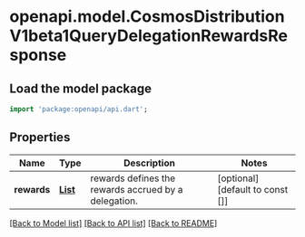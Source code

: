# openapi.model.CosmosDistributionV1beta1QueryDelegationRewardsResponse

## Load the model package
```dart
import 'package:openapi/api.dart';
```

## Properties
Name | Type | Description | Notes
------------ | ------------- | ------------- | -------------
**rewards** | [**List<GasPrice200ResponsePrice>**](GasPrice200ResponsePrice.md) | rewards defines the rewards accrued by a delegation. | [optional] [default to const []]

[[Back to Model list]](../README.md#documentation-for-models) [[Back to API list]](../README.md#documentation-for-api-endpoints) [[Back to README]](../README.md)


